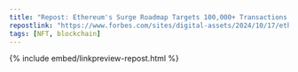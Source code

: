```yaml
---
title: "Repost: Ethereum's Surge Roadmap Targets 100,000+ Transactions Per Second"
repostlink: "https://www.forbes.com/sites/digital-assets/2024/10/17/ethereums-surge-roadmap-targets-100000-transactions-per-second/"
tags: [NFT, blockchain]
---
```


{% include embed/linkpreview-repost.html %}
